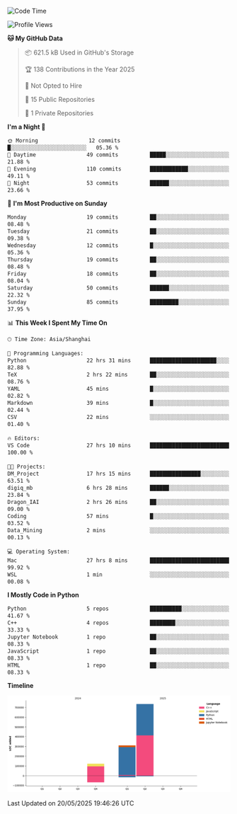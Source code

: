 <!--START_SECTION:waka-->
![Code Time](http://img.shields.io/badge/Code%20Time-230%20hrs%2041%20mins-blue)

![Profile Views](http://img.shields.io/badge/Profile%20Views-0-blue)

**🐱 My GitHub Data** 

> 📦 621.5 kB Used in GitHub's Storage 
 > 
> 🏆 138 Contributions in the Year 2025
 > 
> 🚫 Not Opted to Hire
 > 
> 📜 15 Public Repositories 
 > 
> 🔑 1 Private Repositories 
 > 
**I'm a Night 🦉** 

```text
🌞 Morning                12 commits          █░░░░░░░░░░░░░░░░░░░░░░░░   05.36 % 
🌆 Daytime                49 commits          █████░░░░░░░░░░░░░░░░░░░░   21.88 % 
🌃 Evening                110 commits         ████████████░░░░░░░░░░░░░   49.11 % 
🌙 Night                  53 commits          ██████░░░░░░░░░░░░░░░░░░░   23.66 % 
```
📅 **I'm Most Productive on Sunday** 

```text
Monday                   19 commits          ██░░░░░░░░░░░░░░░░░░░░░░░   08.48 % 
Tuesday                  21 commits          ██░░░░░░░░░░░░░░░░░░░░░░░   09.38 % 
Wednesday                12 commits          █░░░░░░░░░░░░░░░░░░░░░░░░   05.36 % 
Thursday                 19 commits          ██░░░░░░░░░░░░░░░░░░░░░░░   08.48 % 
Friday                   18 commits          ██░░░░░░░░░░░░░░░░░░░░░░░   08.04 % 
Saturday                 50 commits          ██████░░░░░░░░░░░░░░░░░░░   22.32 % 
Sunday                   85 commits          █████████░░░░░░░░░░░░░░░░   37.95 % 
```


📊 **This Week I Spent My Time On** 

```text
🕑︎ Time Zone: Asia/Shanghai

💬 Programming Languages: 
Python                   22 hrs 31 mins      █████████████████████░░░░   82.88 % 
TeX                      2 hrs 22 mins       ██░░░░░░░░░░░░░░░░░░░░░░░   08.76 % 
YAML                     45 mins             █░░░░░░░░░░░░░░░░░░░░░░░░   02.82 % 
Markdown                 39 mins             █░░░░░░░░░░░░░░░░░░░░░░░░   02.44 % 
CSV                      22 mins             ░░░░░░░░░░░░░░░░░░░░░░░░░   01.40 % 

🔥 Editors: 
VS Code                  27 hrs 10 mins      █████████████████████████   100.00 % 

🐱‍💻 Projects: 
DM_Project               17 hrs 15 mins      ████████████████░░░░░░░░░   63.51 % 
digiq_mb                 6 hrs 28 mins       ██████░░░░░░░░░░░░░░░░░░░   23.84 % 
Dragon_IAI               2 hrs 26 mins       ██░░░░░░░░░░░░░░░░░░░░░░░   09.00 % 
Coding                   57 mins             █░░░░░░░░░░░░░░░░░░░░░░░░   03.52 % 
Data_Mining              2 mins              ░░░░░░░░░░░░░░░░░░░░░░░░░   00.13 % 

💻 Operating System: 
Mac                      27 hrs 8 mins       █████████████████████████   99.92 % 
WSL                      1 min               ░░░░░░░░░░░░░░░░░░░░░░░░░   00.08 % 
```

**I Mostly Code in Python** 

```text
Python                   5 repos             ██████████░░░░░░░░░░░░░░░   41.67 % 
C++                      4 repos             ████████░░░░░░░░░░░░░░░░░   33.33 % 
Jupyter Notebook         1 repo              ██░░░░░░░░░░░░░░░░░░░░░░░   08.33 % 
JavaScript               1 repo              ██░░░░░░░░░░░░░░░░░░░░░░░   08.33 % 
HTML                     1 repo              ██░░░░░░░░░░░░░░░░░░░░░░░   08.33 % 
```



**Timeline**

![Lines of Code chart](https://raw.githubusercontent.com/LorenzLorentz/LorenzLorentz/main/assets/bar_graph.png)


 Last Updated on 20/05/2025 19:46:26 UTC
<!--END_SECTION:waka-->
